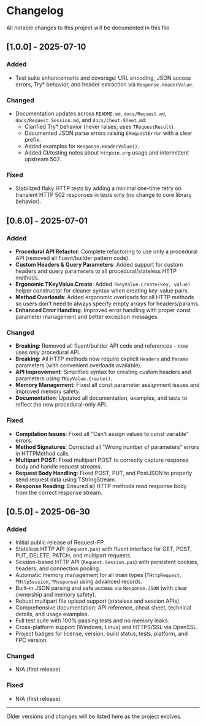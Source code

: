 # Changelog

All notable changes to this project will be documented in this file.

## [1.0.0] - 2025-07-10

### Added

- Test suite enhancements and coverage: URL encoding, JSON access errors, Try* behavior, and header extraction via `Response.HeaderValue`.

### Changed

- Documentation updates across `README.md`, `docs/Request.md`, `docs/Request.Session.md`, and `docs/Cheat-Sheet.md`:
  - Clarified Try* behavior (never raises; uses `TRequestResult`).
  - Documented JSON parse errors raising `ERequestError` with a clear prefix.
  - Added examples for `Response.HeaderValue()`.
  - Added CI/testing notes about `httpbin.org` usage and intermittent upstream 502.

### Fixed

- Stabilized flaky HTTP tests by adding a minimal one-time retry on transient HTTP 502 responses in tests only (no change to core library behavior).

## [0.6.0] - 2025-07-01

### Added

- **Procedural API Refactor**: Complete refactoring to use only a procedural API (removed all fluent/builder pattern code).
- **Custom Headers & Query Parameters**: Added support for custom headers and query parameters to all procedural/stateless HTTP methods.
- **Ergonomic TKeyValue.Create**: Added `TKeyValue.Create(key, value)` helper constructor for cleaner syntax when creating key-value pairs.
- **Method Overloads**: Added ergonomic overloads for all HTTP methods so users don't need to always specify empty arrays for headers/params.
- **Enhanced Error Handling**: Improved error handling with proper const parameter management and better exception messages.

### Changed

- **Breaking**: Removed all fluent/builder API code and references - now uses only procedural API.
- **Breaking**: All HTTP methods now require explicit `Headers` and `Params` parameters (with convenient overloads available).
- **API Improvement**: Simplified syntax for creating custom headers and parameters using `TKeyValue.Create()`.
- **Memory Management**: Fixed all const parameter assignment issues and improved memory safety.
- **Documentation**: Updated all documentation, examples, and tests to reflect the new procedural-only API.

### Fixed

- **Compilation Issues**: Fixed all "Can't assign values to const variable" errors.
- **Method Signatures**: Corrected all "Wrong number of parameters" errors in HTTPMethod calls.
- **Multipart POST**: Fixed multipart POST to correctly capture response body and handle request streams.
- **Request Body Handling**: Fixed POST, PUT, and PostJSON to properly send request data using TStringStream.
- **Response Reading**: Ensured all HTTP methods read response body from the correct response stream.

## [0.5.0] - 2025-06-30

### Added

- Initial public release of Request-FP.
- Stateless HTTP API (`Request.pas`) with fluent interface for GET, POST, PUT, DELETE, PATCH, and multipart requests.
- Session-based HTTP API (`Request.Session.pas`) with persistent cookies, headers, and connection pooling.
- Automatic memory management for all main types (`THttpRequest`, `THttpSession`, `TResponse`) using advanced records.
- Built-in JSON parsing and safe access via `Response.JSON` (with clear ownership and memory safety).
- Robust multipart file upload support (stateless and session APIs).
- Comprehensive documentation: API reference, cheat sheet, technical details, and usage examples.
- Full test suite with 100% passing tests and no memory leaks.
- Cross-platform support (Windows, Linux) and HTTPS/SSL via OpenSSL.
- Project badges for license, version, build status, tests, platform, and FPC version.

### Changed
- N/A (first release)

### Fixed
- N/A (first release)

---

Older versions and changes will be listed here as the project evolves.
